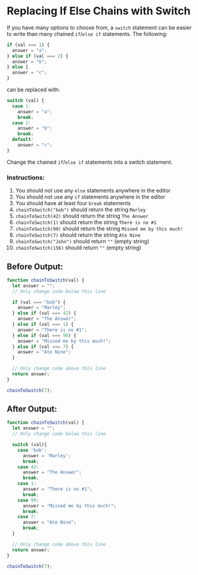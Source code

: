 # Replacing If Else Chains with Switch

If you have many options to choose from, a `switch` statement can be easier to write than many chained `if`/`else if` statements. The following:

```javascript
if (val === 1) {
  answer = "a";
} else if (val === 2) {
  answer = "b";
} else {
  answer = "c";
}
```

can be replaced with:

```javascript
switch (val) {
  case 1:
    answer = "a";
    break;
  case 2:
    answer = "b";
    break;
  default:
    answer = "c";
}

```

Change the chained `if`/`else if` statements into a switch statement.

### Instructions:
1. You should not use any `else` statements anywhere in the editor
2. You should not use any `if` statements anywhere in the editor
3. You should have at least four `break` statements
4. `chainToSwitch("bob")` should return the string `Marley`
5. `chainToSwitch(42)` should return the string `The Answer`
6. `chainToSwitch(1)` should return the string `There is no #1`
7. `chainToSwitch(99)` should return the string `Missed me by this much!`
8. `chainToSwitch(7)` should return the string `Ate Nine`
9. `chainToSwitch("John")` should return `""` (empty string)
10. `chainToSwitch(156)` should return `""` (empty string)

## Before Output:
```javascript
function chainToSwitch(val) {
  let answer = "";
  // Only change code below this line

  if (val === "bob") {
    answer = "Marley";
  } else if (val === 42) {
    answer = "The Answer";
  } else if (val === 1) {
    answer = "There is no #1";
  } else if (val === 99) {
    answer = "Missed me by this much!";
  } else if (val === 7) {
    answer = "Ate Nine";
  }

  // Only change code above this line
  return answer;
}

chainToSwitch(7);
```

## After Output:
```javascript
function chainToSwitch(val) {
  let answer = "";
  // Only change code below this line

  switch (val){
    case 'bob':
      answer = 'Marley';
      break;
    case 42:
      answer = "The Answer";
      break;
    case 1:
      answer = "There is no #1";
      break;
    case 99:
      answer = "Missed me by this much!";
      break;
    case 7:
      answer = "Ate Nine";
      break;
  }

  // Only change code above this line
  return answer;
}

chainToSwitch(7);
```